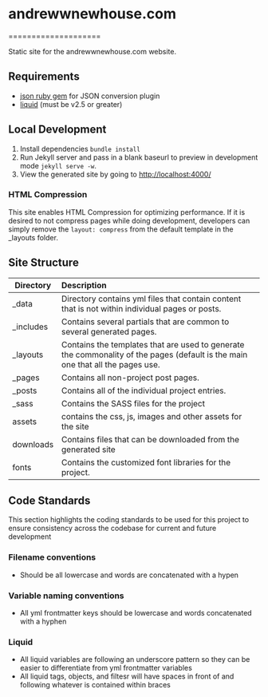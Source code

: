 # andrewwnewhouse.com
====================

Static site for the andrewwnewhouse.com website.

## Requirements

- [json ruby gem](http://rubygems.org/gems/json) for JSON conversion plugin
- [liquid](http://rubygems.org/gems/liquid) (must be v2.5 or greater)

## Local Development

1. Install dependencies `bundle install`
2. Run Jekyll server and pass in a blank baseurl to preview in development mode `jekyll serve -w`.
3. View the generated site by going to [http://localhost:4000/](http://localhost:4000/)

### HTML Compression

This site enables HTML Compression for optimizing performance.  If it is desired to not compress pages while doing development, developers can simply remove the `layout: compress` from the default template in the _layouts folder.

## Site Structure

| Directory | Description |
| ------------- |:------------- |
| _data | Directory contains yml files that contain content that is not within individual pages or posts. |
| _includes | Contains several partials that are common to several generated pages. |
| _layouts | Contains the templates that are used to generate the commonality of the pages (default is the main one that all the pages use. |
| _pages | Contains all non-project post pages. |
| _posts | Contains all of the individual project entries. |
| _sass | Contains the SASS files for the project
| assets | contains the css, js, images and other assets for the site |
| downloads | Contains files that can be downloaded from the generated site |
| fonts | Contains the customized font libraries for the project. |

## Code Standards

This section highlights the coding standards to be used for this project to ensure consistency across the codebase for current and future development

### Filename conventions

- Should be all lowercase and words are concatenated with a hypen

### Variable naming conventions

- All yml frontmatter keys should be lowercase and words concatenated with a hyphen

### Liquid

- All liquid variables are following an underscore pattern so they can be easier to differentiate from yml frontmatter variables
- All liquid tags, objects, and filtesr will have spaces in front of and following whatever is contained within braces
 

